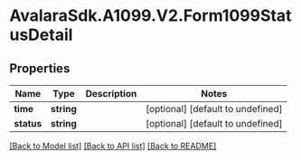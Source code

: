 # AvalaraSdk.A1099.V2.Form1099StatusDetail

## Properties

Name | Type | Description | Notes
------------ | ------------- | ------------- | -------------
**time** | **string** |  | [optional] [default to undefined]
**status** | **string** |  | [optional] [default to undefined]

[[Back to Model list]](../../../README.md#documentation-for-models) [[Back to API list]](../../../README.md#documentation-for-api-endpoints) [[Back to README]](../../../README.md)

